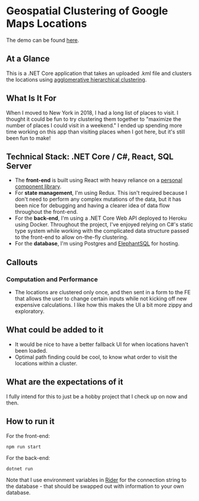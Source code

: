 # Geospatial Clustering of Google Maps Locations

The demo can be found [here](https://geoclustering.netlify.app/).

## At a Glance

This is a .NET Core application that takes an uploaded .kml file and clusters the locations using [agglomerative hierarchical clustering](https://en.wikipedia.org/wiki/Hierarchical_clustering#Agglomerative_clustering_example).

## What Is It For

When I moved to New York in 2018, I had a long list of places to visit. I thought it could be fun to try clustering them together to "maximize the number of places I could visit in a weekend." I ended up spending more time working on this app than visiting places when I got here, but it's still been fun to make!

## Technical Stack: .NET Core / C#, React, SQL Server

- The **front-end** is built using React with heavy reliance on a [personal component library](https://github.com/nickjmorrow/react-component-library).
- For **state management**, I'm using Redux. This isn't required because I don't need to perform any complex mutations of the data, but it has been nice for debugging and having a clearer idea of data flow throughout the front-end.
- For the **back-end**, I'm using a .NET Core Web API deployed to Heroku using Docker. Throughout the project, I've enjoyed relying on C#'s static type system while working with the complicated data structure passed to the front-end to allow on-the-fly clustering.
- For the **database**, I'm using Postgres and [ElephantSQL](https://www.elephantsql.com/) for hosting.

## Callouts

### Computation and Performance

- The locations are clustered only once, and then sent in a form to the FE that allows the user to change certain inputs while not kicking off new expensive calculations. I like how this makes the UI a bit more zippy and exploratory.

## What could be added to it

- It would be nice to have a better fallback UI for when locations haven't been loaded.
- Optimal path finding could be cool, to know what order to visit the locations within a cluster.

## What are the expectations of it

I fully intend for this to just be a hobby project that I check up on now and then.

## How to run it

For the front-end:

```
npm run start
```

For the back-end:

```
dotnet run
```

Note that I use environment variables in [Rider](https://www.jetbrains.com/rider/) for the connection string to the database - that should be swapped out with information to your own database.
